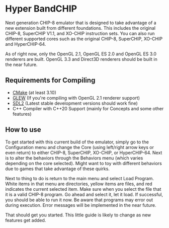 # Hyper BandCHIP

Next generation CHIP-8 emulator that is designed to take advantage of a new extension built from different foundations.
This includes the original CHIP-8, SuperCHIP V1.1, and XO-CHIP instruction sets.  You can also run different supported cores
such as the original CHIP-8, SuperCHIP, XO-CHIP and HyperCHIP-64.

As of right now, only the OpenGL 2.1, OpenGL ES 2.0 and OpenGL ES 3.0 renderers are built.  OpenGL 3.3 and Direct3D renderers should be built
in the near future.

## Requirements for Compiling

- [CMake](https://www.cmake.org/download/) (at least 3.10)
- [GLEW](http://glew.sourceforge.net) (If you're compiling with OpenGL 2.1 renderer support)
- [SDL2](https://www.libsdl.org/download-2.0.php) (Latest stable development versions should work fine)
- C++ Compiler with C++20 Support (mainly for Concepts and some other features)

## How to use

To get started with this current build of the emulator, simply go to the Configuration menu and change the Core (using left/right 
arrow keys or even return) to either CHIP-8, SuperCHIP, XO-CHIP, or HyperCHIP-64.  Next is to alter the behaviors through the 
Behaviors menu (which varies depending on the core selected).  Might want to toy with different behaviors due to games that take 
advantage of these quirks.

Next to thing to do is return to the main menu and select Load Program.  White items in that menu are directories, yellow items 
are files, and red indicates the current selected item.  Make sure when you select the file that it is a valid CHIP-8 program.
Go ahead and select it, let it load.  If successful, you should be able to run it now.  Be aware that programs may error out
during execution.  Error messages will be implemented in the near future.

That should get you started.  This little guide is likely to change as new features get added.
